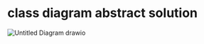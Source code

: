 # class diagram abstract solution 
![Untitled Diagram drawio](https://user-images.githubusercontent.com/36940678/147688900-0126f75f-8160-4a00-a92d-6760a480f5f4.png)

